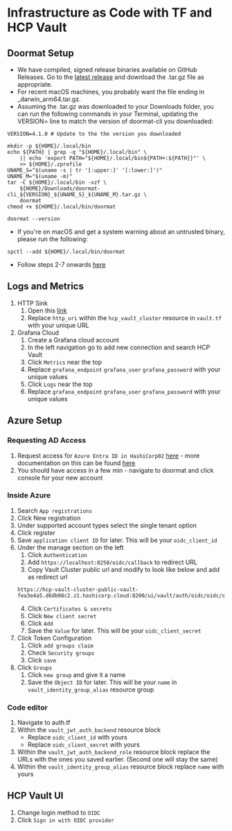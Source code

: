 # Infrastructure as Code with TF and HCP Vault

## Doormat Setup

- We have compiled, signed release binaries available on GitHub Releases. Go to the [latest release](https://github.com/hashicorp/doormat-cli/releases/tag/v4.2.0) and download the .tar.gz file as appropriate.
- For recent macOS machines, you probably want the file ending in \_darwin_arm64.tar.gz.
- Assuming the .tar.gz was downloaded to your Downloads folder, you can run the following commands in your Terminal, updating the VERSION= line to match the version of doormat-cli you downloaded:

```
VERSION=4.1.0 # Update to the the version you downloaded

mkdir -p ${HOME}/.local/bin
echo ${PATH} | grep -q "${HOME}/.local/bin" \
    || echo 'export PATH="${HOME}/.local/bin${PATH+:${PATH}}"' \
    >> ${HOME}/.zprofile
UNAME_S="$(uname -s | tr '[:upper:]' '[:lower:]')"
UNAME_M="$(uname -m)"
tar -C ${HOME}/.local/bin -xzf \
    ${HOME}/Downloads/doormat-cli_${VERSION}_${UNAME_S}_${UNAME_M}.tar.gz \
    doormat
chmod +x ${HOME}/.local/bin/doormat

doormat --version
```

- If you're on macOS and get a system warning about an untrusted binary, please run the following:

`spctl --add ${HOME}/.local/bin/doormat`

- Follow steps 2-7 onwards [here](https://docs.google.com/document/d/1inYfZiAn43TlfFR2JVmYGFscywyFUThTWcXBNmy-A6g/edit)

## Logs and Metrics

1. HTTP Sink
   1. Open this [link](https://webhook.site/)
   2. Replace `http_uri` within the `hcp_vault_cluster` resource in `vault.tf` with your unique URL
2. Grafana Cloud
   1. Create a Grafana cloud account
   2. In the left navigation go to add new connection and search HCP Vault
   3. Click `Metrics` near the top
   4. Replace `grafana_endpoint` `grafana_user` `grafana_password` with your unique values
   5. Click `Logs` near the top
   6. Replace `grafana_endpoint` `grafana_user` `grafana_password` with your unique values

## Azure Setup

### Requesting AD Access

1. Request access for `Azure Entra ID in HashiCorp02` [here](https://doormat.hashicorp.services/applications/access/az-ad-hashicorp02/role/doormat-azure-ad-hashicorp02-developer-access/options) - more documentation on this can be found [here](https://docs.prod.secops.hashicorp.services/doormat/azure/working_with_ad/)
2. You should have access in a few min - navigate to doormat and click console for your new account

### Inside Azure

1. Search `App registrations`
2. Click New registration
3. Under supported account types select the single tenant option
4. Click register
5. Save `application client ID` for later. This will be your `oidc_client_id`
6. Under the manage section on the left
   1. Click `Authentication`
   2. Add `https://localhost:8250/oidc/callback` to redirect URL
   3. Copy Vault Cluster public url and modify to look like below and add as redirect url
   ```
   https://hcp-vault-cluster-public-vault-fea3e4a5.d6db98c2.z1.hashicorp.cloud:8200/ui/vault/auth/oidc/oidc/callback
   ```
   4. Click `Certificates & secrets`
   5. Click `New client secret`
   6. Click `Add`
   7. Save the `Value` for later. This will be your `oidc_client_secret`
7. Click Token Configuration
   1. Click `add groups claim`
   2. Check `Security groups`
   3. Click `save`
8. Click `Groups`
   1. Click `new group` and give it a name
   2. Save the `Object ID` for later. This will be your `name` in `vault_identity_group_alias` resource group

### Code editor

1. Navigate to auth.tf
2. Within the `vault_jwt_auth_backend` resource block
   - Replace `oidc_client_id` with yours
   - Replace `oidc_client_secret` with yours
3. Within the `vault_jwt_auth_backend_role` resource block replace the URLs with the ones you saved earlier. (Second one will stay the same)
4. Within the `vault_identity_group_alias` resource block replace `name` with yours

## HCP Vault UI

1. Change login method to `OIDC`
2. Click `Sign in with OIDC provider`
